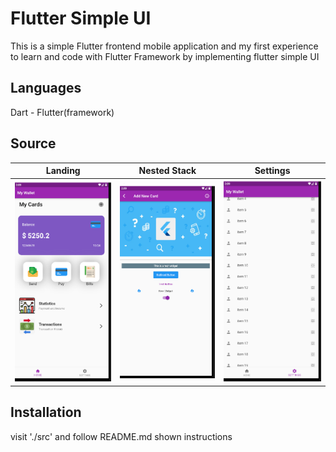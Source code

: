 # Flutter Simple UI 
This is a simple Flutter frontend mobile application and my first experience to learn and code with Flutter Framework by implementing flutter simple UI

## Languages
Dart - Flutter(framework)
## Source
| Landing | Nested Stack | Settings |
| ------- | ------------ | -------- |
|![landing](./readme_assets/landing.png)| ![stack](./readme_assets/add_cart.png)|![settings](./readme_assets/settings.png)|

## Installation
visit './src' and follow README.md shown instructions
